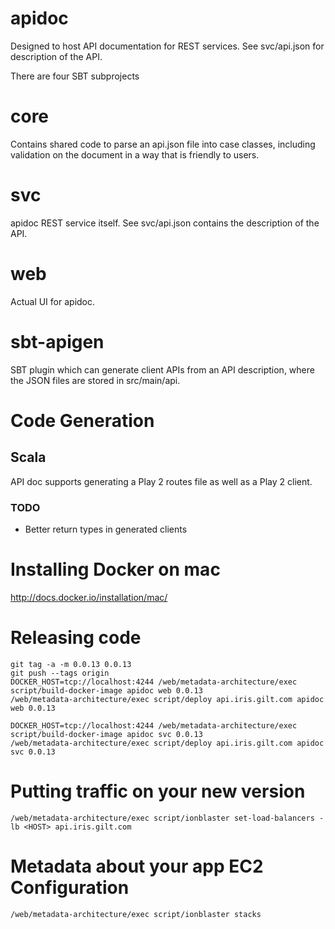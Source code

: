 apidoc
======

Designed to host API documentation for REST services. See svc/api.json for
description of the API.

There are four SBT subprojects

core
====

Contains shared code to parse an api.json file into case classes,
including validation on the document in a way that is friendly to
users.

svc
===
apidoc REST service itself. See svc/api.json contains the description
of the API.

web
===
Actual UI for apidoc.

sbt-apigen
==========
SBT plugin which can generate client APIs from an API description, where
the JSON files are stored in src/main/api.

# Code Generation

## Scala

API doc supports generating a Play 2 routes file as well as a Play 2 client.

### TODO

- Better return types in generated clients

Installing Docker on mac
========================

  http://docs.docker.io/installation/mac/

Releasing code
==============

    git tag -a -m 0.0.13 0.0.13
    git push --tags origin
    DOCKER_HOST=tcp://localhost:4244 /web/metadata-architecture/exec script/build-docker-image apidoc web 0.0.13
    /web/metadata-architecture/exec script/deploy api.iris.gilt.com apidoc web 0.0.13

    DOCKER_HOST=tcp://localhost:4244 /web/metadata-architecture/exec script/build-docker-image apidoc svc 0.0.13
    /web/metadata-architecture/exec script/deploy api.iris.gilt.com apidoc svc 0.0.13

Putting traffic on your new version
===================================

    /web/metadata-architecture/exec script/ionblaster set-load-balancers -lb <HOST> api.iris.gilt.com

Metadata about your app EC2 Configuration
=========================================

    /web/metadata-architecture/exec script/ionblaster stacks

